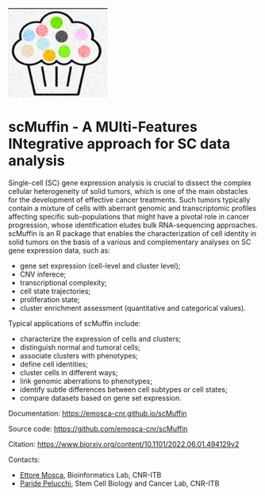 <img src="vignettes/images/logo.jpg" width="200">

# scMuffin - A MUlti-Features INtegrative approach for SC data analysis

Single-cell (SC) gene expression analysis is crucial to dissect the complex cellular heterogeneity of solid tumors, which is one of the main obstacles for the development of effective cancer treatments. Such tumors typically contain a mixture of cells with aberrant genomic and transcriptomic profiles affecting specific sub-populations that might have a pivotal role in cancer progression, whose identification eludes bulk RNA-sequencing approaches. scMuffin is an R package that enables the characterization of cell identity in solid tumors on the basis of a various and complementary analyses on SC gene expression data, such as:

- gene set expression (cell-level and cluster level);
- CNV inferece;
- transcriptional complexity;
- cell state trajectories;
- proliferation state;
- cluster enrichment assessment (quantitative and categorical values).

Typical applications of scMuffin include:

- characterize the expression of cells and clusters;
- distinguish normal and tumoral cells;
- associate clusters with phenotypes;
- define cell identities;
- cluster cells in different ways;
- link genomic aberrations to phenotypes;
- identify subtle differences between cell subtypes or cell states;
- compare datasets based on gene set expression.

Documentation: https://emosca-cnr.github.io/scMuffin

Source code: https://github.com/emosca-cnr/scMuffin

Citation: https://www.biorxiv.org/content/10.1101/2022.06.01.494129v2

Contacts:

- [Ettore Mosca](https://www.itb.cnr.it/en/institute/staff/ettore-mosca), Bioinformatics Lab, CNR-ITB
- [Paride Pelucchi](https://www.itb.cnr.it/en/institute/staff/paride-pelucchi), Stem Cell Biology and Cancer Lab, CNR-ITB


